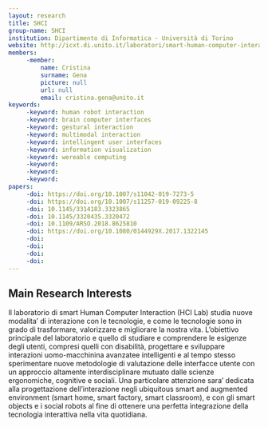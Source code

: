 ```yaml
---
layout: research
title: SHCI
group-name: SHCI
institution: Dipartimento di Informatica - Università di Torino
website: http://icxt.di.unito.it/laboratori/smart-human-computer-interaction/
members: 
	 -member: 
		 name: Cristina
		 surname: Gena
		 picture: null
		 url: null
		 email: cristina.gena@unito.it
keywords: 
	 -keyword: human robot interaction
	 -keyword: brain computer interfaces
	 -keyword: gestural interaction
	 -keyword: multimodal interaction 
	 -keyword: intellingent user interfaces 
	 -keyword: information visualization
	 -keyword: wereable computing 
	 -keyword: 
	 -keyword: 
	 -keyword: 
papers: 
	 -doi: https://doi.org/10.1007/s11042-019-7273-5
	 -doi: https://doi.org/10.1007/s11257-019-09225-8
	 -doi: 10.1145/3314183.3323865
	 -doi: 10.1145/3320435.3320472
	 -doi: 10.1109/ARSO.2018.8625810
	 -doi: https://doi.org/10.1080/0144929X.2017.1322145
	 -doi: 
	 -doi: 
	 -doi: 
	 -doi: 
---
```



## Main Research Interests
Il laboratorio di smart Human Computer Interaction (HCI Lab) studia nuove modalita’ di interazione con le tecnologie, e come le tecnologie sono in grado di trasformare, valorizzare e migliorare la nostra vita.
L’obiettivo principale del laboratorio e quello di studiare e comprendere le esigenze degli utenti, compresi quelli con disabilità, progettare e sviluppare interazioni uomo-macchinina avanzatee intelligenti e al tempo stesso sperimentare nuove metodologie di valutazione delle interfacce utente con un approccio altamente interdisciplinare mutuato dalle scienze ergonomiche, cognitive e sociali.
Una particolare attenzione sara’ dedicata alla progettazione dell’interazione negli ubiquitous smart and augmented environment (smart home, smart factory, smart classroom), e con gli smart objects e i social robots al fine di ottenere una perfetta integrazione della tecnologia interattiva nella vita quotidiana.